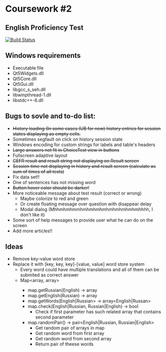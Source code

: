 # Coursework #2
## English Proficiency Test

[![Build Status](https://travis-ci.org/TheEvilRoot/2CourseWork.svg?branch=master)](https://travis-ci.org/TheEvilRoot/2CourseWork)

Windows requirements
----

* Executable file
* Qt5Widgets.dll
* Qt5Core.dll
* Qt5Gui.dll
* libgcc_s_seh.dll
* libwinpthread-1.dll
* libstdc++-6.dll

Bugs to sovle and to-do list:
-----

* ~~History loading (In some cases (UB for now) history entries for session states displaying as empty cells.~~
* Sometimes segfault on click on history session state
* Windows encoding for custom strings for labels and table's headers
* ~~Large answers not fit in ChoiceTest view in buttons~~
* Fullscreen adaptive layout
* ~~CEFR result and result string not displaying on Result screen~~
* ~~Session time not displaying in history and result screen (calculate as sum of times of all tests)~~
* Fix data set!!
* One of sentences has not missing word
* ~~Button hover color should be darker!~~
* More noticeable message about test result (correct or wrong)
	* Maybe colorize to red and green
	* Or create floating message over question with disappear delay
	* Modal dialog (Mhhmhmhmmhmhmhmhmhmhmhmhmhmhhhh, I don't like it)
* Some sort of help messages to provide user what he can do on the screen
* Add more articles!!


Ideas
----

* Remove key-value word store
* Replace it with [key, key, key]-[value, value] word store system
	* Every word could have multiple translations and all of them can be submited as correct answer
	* Map<array<Russian>, array<English>>
		* map.getRussian(English) -> array<Russian>
		* map.getEnglish(Russian) -> array<English>
		* map.getWords(English|Russian> -> array<English|Russan>
		* map.check(English|Russian, Russian|English) -> bool
			* Check if first parameter has such related array that contains second parameter
		* map.randomPair() -> pair<English|Russian, Russian|English>
			* Get random pair of arrays in map
			* Get random word from first array
			* Get random word from second array
			* Return pair of theese words
